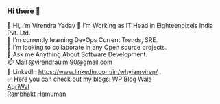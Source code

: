 ### Hi there 👋

👋 Hi, I’m Virendra Yadav
👀 I’m Working as IT Head in Eighteenpixels India Pvt. Ltd. <br>
🌱 I’m currently learning DevOps Current Trends, SRE. <br>
💞️ I’m looking to collaborate in any Open source projects.<br>
💬 Ask me Anything About Software Development. <br>
📫 Mail @virendrauim.90@gmail.com <br>
🧷 LinkedIn  https://www.linkedin.com/in/whyiamviren/ . <br>
✅ Here you can check out my blogs: <a href="https://www.wpblogwala.in" target="_blank">WP Blog Wala </a> <br>
<a href="https://agriwala.in/" target="_blank">AgriWal </a> <br>
<a href="https://rambhakthanuman.com/" target="_blank">Rambhakt Hamuman </a>
 <br>
